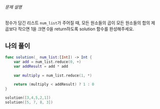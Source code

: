 ###### 문제 설명

정수가 담긴 리스트 `num_list`가 주어질 때, 모든 원소들의 곱이 모든 원소들의 합의 제곱보다 작으면 1을 크면 0을 return하도록 solution 함수를 완성해주세요.


## 나의 풀이

```swift
func solution(_ num_list:[Int]) -> Int {
    var add = num_list.reduce(0, +)
    var addResult = add * add
    
    var multiply = num_list.reduce(1, *)
    
    return (multiply < addResult) ? 1 : 0
}

solution([3,4,5,2,1])
solution([5, 7, 8, 3])
```

